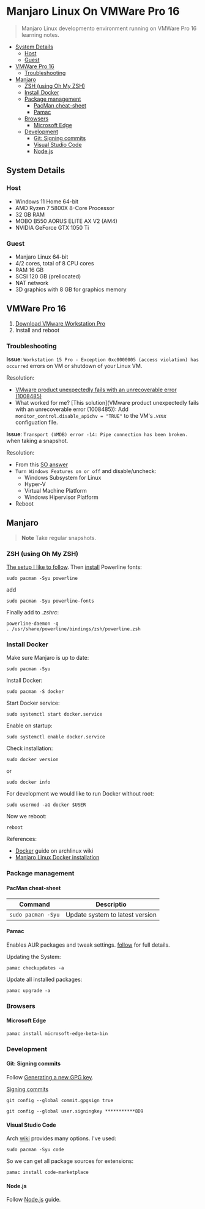 # Manjaro Linux On VMWare Pro 16

> Manjaro Linux developmento environment running on VMWare Pro 16 learning notes.

- [System Details](#system-details)
  - [Host](#host)
  - [Guest](#guest)
- [VMWare Pro 16](#vmware-pro-16)
  - [Troubleshooting](#troubleshooting)
- [Manjaro](#manjaro)
  - [ZSH (using Oh My ZSH)](#zsh-using-oh-my-zsh)
  - [Install Docker](#install-docker)
  - [Package management](#package-management)
    - [PacMan cheat-sheet](#pacman-cheat-sheet)
    - [Pamac](#pamac)
  - [Browsers](#browsers)
    - [Microsoft Edge](#microsoft-edge)
  - [Development](#development)
    - [Git: Signing commits](#git-signing-commits)
    - [Visual Studio Code](#visual-studio-code)
    - [Node.js](#nodejs)

## System Details

### Host

- Windows 11 Home 64-bit
- AMD Ryzen 7 5800X 8-Core Processor
- 32 GB RAM
- MOBO B550 AORUS ELITE AX V2 (AM4)
- NVIDIA GeForce GTX 1050 Ti

### Guest

- Manjaro Linux 64-bit
- 4/2 cores, total of 8 CPU cores
- RAM 16 GB
- SCSI 120 GB (prellocated)
- NAT network
- 3D graphics with 8 GB for graphics memory

## VMWare Pro 16

1. [Download VMware Workstation Pro](https://www.vmware.com/uk/products/workstation-pro/workstation-pro-evaluation.html)
2. Install and reboot

### Troubleshooting

**Issue**: `Workstation 15 Pro - Exception 0xc0000005 (access violation) has occurred` errors on VM or shutdown of your Linux VM.

Resolution:

- [VMware product unexpectedly fails with an unrecoverable error (1008485)](https://kb.vmware.com/s/article/1008485)
- What worked for me? [This solution](VMware product unexpectedly fails with an unrecoverable error (1008485)): Add `monitor_control.disable_apichv = "TRUE"` to the VM's _.vmx_ configuation file.

**Issue**: `Transport (VMDB) error -14: Pipe connection has been broken.` when taking a snapshot.

Resolution:

- From this [SO answer](https://stackoverflow.com/a/66975189)
- `Turn Windows Features on or off` and disable/uncheck:
  - Windows Subsystem for Linux
  - Hyper-V
  - Virtual Machine Platform
  - Windows Hipervisor Platform 
- Reboot

## Manjaro

> **Note**
> Take regular snapshots.

### ZSH (using Oh My ZSH)

[The setup I like to follow](https://gist.github.com/yovko/becf16eecd3a1f69a4e320a95689249e). Then [install](https://wiki.archlinux.org/title/Powerline#Zs) Powerline fonts:

```shell
sudo pacman -Syu powerline 
```

add

```shell
sudo pacman -Syu powerline-fonts 
```

Finally add to _.zshrc_:

```shell
powerline-daemon -q
. /usr/share/powerline/bindings/zsh/powerline.zsh
```

### Install Docker

Make sure Manjaro is up to date:

```shell
sudo pacman -Syu
```

Install Docker:

```shell
sudo pacman -S docker
```

Start Docker service:

```shell
sudo systemctl start docker.service
```

Enable on startup:

```shell
sudo systemctl enable docker.service
```

Check installation:

```shell
sudo docker version
```

or

```shell
sudo docker info
```

For development we would like to run Docker without root:

```shell
sudo usermod -aG docker $USER
```

Now we reboot:

```shell
reboot
```

References:

- [Docker](https://wiki.archlinux.org/title/docker) guide on archlinux wiki
- [Manjaro Linux Docker installation](https://linuxconfig.org/manjaro-linux-docker-installation)

### Package management

#### PacMan cheat-sheet

| Command | Descriptio |
|---|---|
| `sudo pacman -Syu` | Update system to latest version |

#### Pamac

Enables AUR packages and tweak settings. [follow](https://wiki.manjaro.org/index.php/Pamac) for full details.

Updating the System:

```shell
pamac checkupdates -a
```

Update all installed packages:

```shell
pamac upgrade -a
```

### Browsers

#### Microsoft Edge

```shell
pamac install microsoft-edge-beta-bin
```

### Development

#### Git: Signing commits

Follow [Generating a new GPG key](https://docs.github.com/en/authentication/managing-commit-signature-verification/generating-a-new-gpg-key).

[Signing commits](https://docs.github.com/en/authentication/managing-commit-signature-verification/signing-commits)

```shell
git config --global commit.gpgsign true
```

```shell
git config --global user.signingkey ***********8D9
```

#### Visual Studio Code

Arch [wiki](https://wiki.archlinux.org/title/Visual_Studio_Code#Installation) provides many options. I've used:

```shell
sudo pacman -Syu code
```

So we can get all package sources for extensions:

```shell
pamac install code-marketplace
```

#### Node.js

Follow [Node.js](NODEJS.md) guide.
